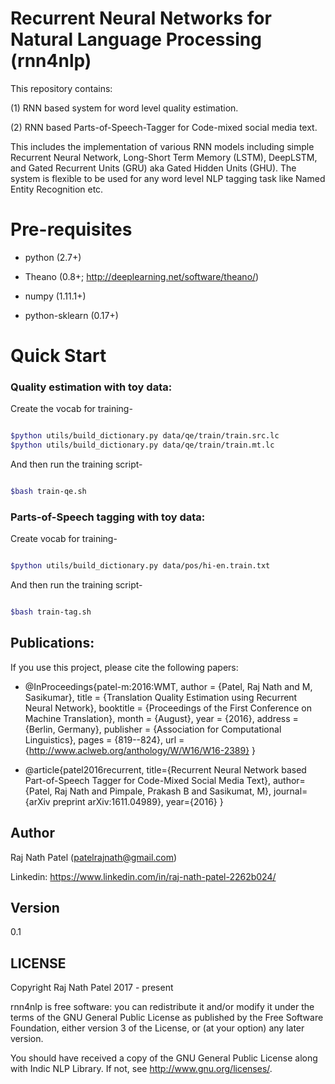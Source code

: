 # Recurrent Neural Networks for Natural Language Processing (rnn4nlp)
This repository contains:

(1) RNN based system for word level quality estimation. 

(2) RNN based Parts-of-Speech-Tagger for Code-mixed social media text. 

This includes the implementation of various RNN models including simple Recurrent Neural Network, Long-Short Term Memory (LSTM), DeepLSTM, and Gated Recurrent Units (GRU) aka Gated Hidden Units (GHU). The system is flexible to be used for any word level NLP tagging task like Named Entity Recognition etc.

# Pre-requisites

- python (2.7+)

- Theano (0.8+; http://deeplearning.net/software/theano/)

- numpy (1.11.1+)

- python-sklearn (0.17+)

# Quick Start

### Quality estimation with toy data:

Create the vocab for training-

```sh

$python utils/build_dictionary.py data/qe/train/train.src.lc
$python utils/build_dictionary.py data/qe/train/train.mt.lc

```

And then run the training script-

```sh

$bash train-qe.sh

```

### Parts-of-Speech tagging with toy data:

Create vocab for training-

```sh

$python utils/build_dictionary.py data/pos/hi-en.train.txt

```

And then run the training script-

```sh 

$bash train-tag.sh

```
## Publications:

If you use this project, please cite the following papers:

* @InProceedings{patel-m:2016:WMT,
  author    = {Patel, Raj Nath  and  M, Sasikumar},
  title     = {Translation Quality Estimation using Recurrent Neural Network},
  booktitle = {Proceedings of the First Conference on Machine Translation},
  month     = {August},
  year      = {2016},
  address   = {Berlin, Germany},
  publisher = {Association for Computational Linguistics},
  pages     = {819--824},
  url       = {http://www.aclweb.org/anthology/W/W16/W16-2389}
}

 
* @article{patel2016recurrent,
  title={Recurrent Neural Network based Part-of-Speech Tagger for Code-Mixed Social Media Text},
  author={Patel, Raj Nath and Pimpale, Prakash B and Sasikumat, M},
  journal={arXiv preprint arXiv:1611.04989},
  year={2016}
}


## Author 

Raj Nath Patel (patelrajnath@gmail.com)

Linkedin: https://www.linkedin.com/in/raj-nath-patel-2262b024/

## Version

0.1

## LICENSE

Copyright Raj Nath Patel 2017 - present

rnn4nlp is free software: you can redistribute it and/or modify it under the terms of the GNU General Public License as published by the Free Software Foundation, either version 3 of the License, or (at your option) any later version.

You should have received a copy of the GNU General Public License along with Indic NLP Library. If not, see http://www.gnu.org/licenses/.

